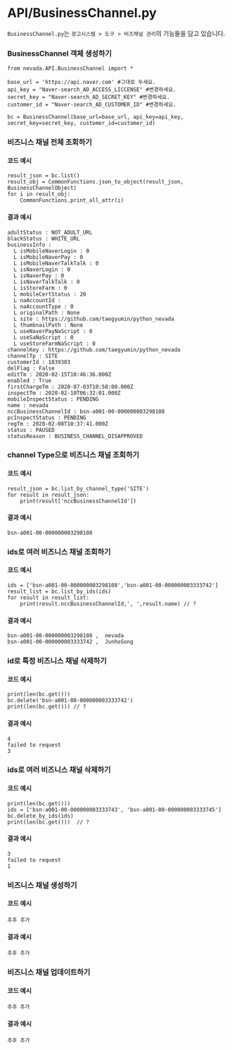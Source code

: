 # API/BusinessChannel.py
`BusinessChannel.py`는 `광고시스템 > 도구 > 비즈채널 관리`의 기능들을 담고 있습니다. <br>

### BusinessChannel 객체 생성하기
	from nevada.API.BusinessChannel import *
	
	base_url = 'https://api.naver.com' #그대로 두세요.
	api_key = "Naver-search_AD_ACCESS_LICCENSE" #변경하세요.
	secret_key = "Naver-search_AD_SECRET_KEY" #변경하세요.
	customer_id = "Naver-search_AD_CUSTOMER_ID" #변경하세요.
	
	bc = BusinessChannel(base_url=base_url, api_key=api_key, secret_key=secret_key, customer_id=customer_id)

### 비즈니스 채널 전체 조회하기
#### 코드 예시
    result_json = bc.list()
    result_obj = CommonFunctions.json_to_object(result_json, BusinessChannelObject)
    for i in result_obj:
        CommonFunctions.print_all_attr(i)

       
#### 결과 예시

    adultStatus : NOT_ADULT_URL
    blackStatus : WHITE_URL
    businessInfo : 
      L isMobileNaverLogin : 0
      L isMobileNaverPay : 0
      L isMobileNaverTalkTalk : 0
      L isNaverLogin : 0
      L isNaverPay : 0
      L isNaverTalkTalk : 0
      L isStoreFarm : 0
      L mobileCertStatus : 20
      L naAccountId : 
      L naAccountType : 0
      L originalPath : None
      L site : https://github.com/taegyumin/python_nevada
      L thumbnailPath : None
      L useNaverPayNaScript : 0
      L useSaNaScript : 0
      L useStoreFarmNaScript : 0
    channelKey : https://github.com/taegyumin/python_nevada
    channelTp : SITE
    customerId : 1839303
    delFlag : False
    editTm : 2020-02-15T10:46:36.000Z
    enabled : True
    firstChargeTm : 2020-07-03T10:58:00.000Z
    inspectTm : 2020-02-10T06:32:01.000Z
    mobileInspectStatus : PENDING
    name : nevada
    nccBusinessChannelId : bsn-a001-00-000000003298108
    pcInspectStatus : PENDING
    regTm : 2020-02-08T10:37:41.000Z
    status : PAUSED
    statusReason : BUSINESS_CHANNEL_DISAPPROVED

### channel Type으로 비즈니스 채널 조회하기
#### 코드 예시
    result_json = bc.list_by_channel_type('SITE')
    for result in result_json:
        print(result['nccBusinessChannelId'])
        
#### 결과 예시
    bsn-a001-00-000000003298108
    
    
### ids로 여러 비즈니스 채널 조회하기
#### 코드 예시
    ids = ['bsn-a001-00-000000003298108','bsn-a001-00-000000003333742']
    result_list = bc.list_by_ids(ids)
    for result in result_list:
        print(result.nccBusinessChannelId,', ',result.name) // ?
        
#### 결과 예시
    bsn-a001-00-000000003298108 ,  nevada
    bsn-a001-00-000000003333742 ,  JunhoSong

### id로 특정 비즈니스 채널 삭제하기
#### 코드 예시
    print(len(bc.get()))
    bc.delete('bsn-a001-00-000000003333742')
    print(len(bc.get())) // ?

#### 결과 예시
    4
    failed to request
    3
    
### ids로 여러 비즈니스 채널 삭제하기
#### 코드 예시
    print(len(bc.get()))
    ids = ['bsn-a001-00-000000003333743', 'bsn-a001-00-000000003333745']
    bc.delete_by_ids(ids)
    print(len(bc.get()))  // ?
    
#### 결과 예시
    3
    failed to request
    1
    
### 비즈니스 채널 생성하기
#### 코드 예시
	추후 추가
#### 결과 예시
	추후 추가

### 비즈니스 채널 업데이트하기
#### 코드 예시
	추후 추가
#### 결과 예시
	추후 추가